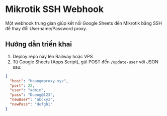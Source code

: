 # Mikrotik SSH Webhook

Một webhook trung gian giúp kết nối Google Sheets đến Mikrotik bằng SSH để thay đổi Username/Password proxy.

## Hướng dẫn triển khai

1. Deploy repo này lên Railway hoặc VPS
2. Từ Google Sheets (Apps Script), gửi POST đến `/update-user` với JSON sau:

```json
{
  "host": "hoangmproxy.xyz",
  "port": 22,
  "user": "admin",
  "pass": "Duong@123",
  "newUser": "abcxyz",
  "newPass": "defghi"
}
